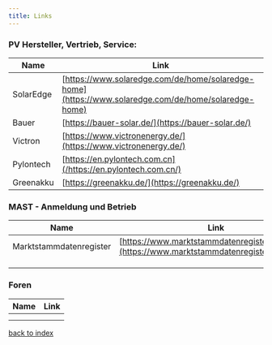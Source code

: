 ```yaml
---
title: Links
---
```

### PV Hersteller, Vertrieb, Service:
|Name|Link|
|---|---|
|SolarEdge| [https://www.solaredge.com/de/home/solaredge-home](https://www.solaredge.com/de/home/solaredge-home) |
|Bauer| [https://bauer-solar.de/](https://bauer-solar.de/) |
|Victron| [https://www.victronenergy.de/](https://www.victronenergy.de/) |
|Pylontech| [https://en.pylontech.com.cn](/https://en.pylontech.com.cn/) |
|Greenakku| [https://greenakku.de/](https://greenakku.de/) |


### MAST - Anmeldung und Betrieb
|Name|Link|
|---|---|
|Marktstammdatenregister|[https://www.marktstammdatenregister.de/MaStR](https://www.marktstammdatenregister.de/MaStR)
|  |  |
|  |  |
|  |  |

### Foren
|Name|Link|
|---|---|
|  |  |
|  |  |


[back to index](../index.md)
